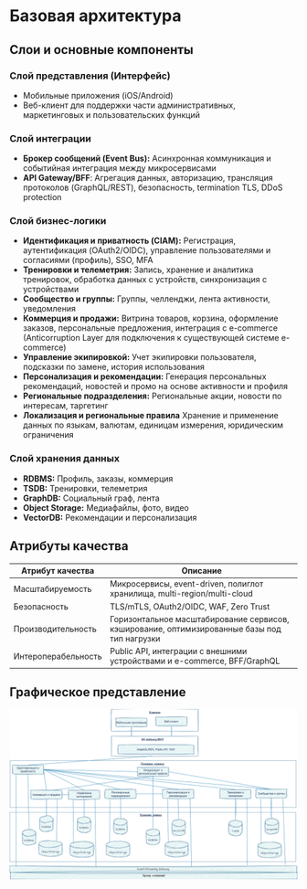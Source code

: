 # Базовая архитектура

## Слои и основные компоненты

### Слой представления (Интерфейс)

- Мобильные приложения (iOS/Android)
- Веб-клиент для поддержки части административных, маркетинговых и пользовательских функций

### Слой интеграции

- **Брокер сообщений (Event Bus):** Асинхронная коммуникация и событийная интеграция между микросервисами
- **API Gateway/BFF**: Агрегация данных, авторизацию, трансляция протоколов (GraphQL/REST), безопасность, termination TLS, DDoS protection

### Слой бизнес-логики

- **Идентификация и приватность (CIAM):** Регистрация, аутентификация (OAuth2/OIDC), управление пользователями и согласиями (профиль), SSO, MFA
- **Тренировки и телеметрия:** Запись, хранение и аналитика тренировок, обработка данных с устройств, синхронизация с устройствами
- **Сообщество и группы:** Группы, челленджи, лента активности, уведомления
- **Коммерция и продажи:** Витрина товаров, корзина, оформление заказов, персональные предложения, интеграция с e-commerce (Anticorruption Layer для подключения к существующей системе e-commerce)
- **Управление экипировкой:** Учет экипировки пользователя, подсказки по замене, история использования
- **Персонализация и рекомендации:** Генерация персональных рекомендаций, новостей и промо на основе активности и профиля
- **Региональные подразделения:** Региональные акции, новости по интересам, таргетинг
- **Локализация и региональные правила** Хранение и применение данных по языкам, валютам, единицам измерения, юридическим ограничения

### Слой хранения данных

- **RDBMS:** Профиль, заказы, коммерция
- **TSDB:** Тренировки, телеметрия
- **GraphDB:** Социальный граф, лента
- **Object Storage:** Медиафайлы, фото, видео
- **VectorDB:** Рекомендации и персонализация

## Атрибуты качества

|Атрибут качества|Описание|
|------|------|
|Масштабируемость| Микросервисы, event-driven, полиглот хранилища, multi-region/multi-cloud|
|Безопасность| TLS/mTLS, OAuth2/OIDC, WAF, Zero Trust|
|Производительность| Горизонтальное масштабирование сервисов, кэширование, оптимизированные базы под тип нагрузки|
|Интероперабельность| Public API, интеграции с внешними устройствами и e-commerce, BFF/GraphQL|


## Графическое представление

![Изображение](https://github.com/Karatel666/ArchitectureFinalWork/blob/main/013_%D0%91%D0%B0%D0%B7%D0%BE%D0%B2%D0%B0%D1%8F%20%D0%B0%D1%80%D1%85%D0%B8%D1%82%D0%B5%D0%BA%D1%82%D1%83%D1%80%D0%B0.png)
